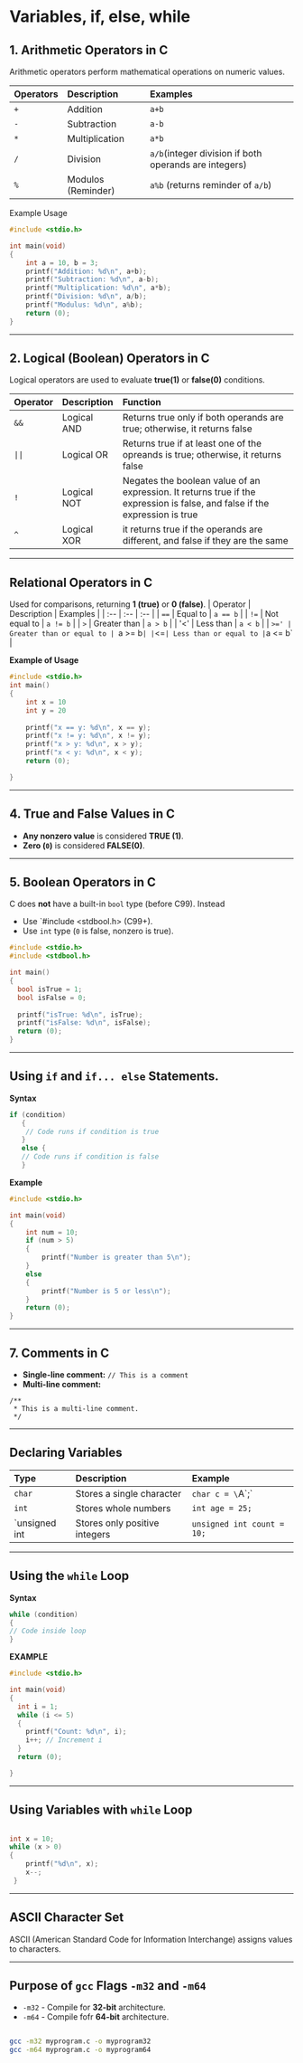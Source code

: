 # Variables, if, else, while

## 1. Arithmetic Operators in C

Arithmetic operators perform mathematical operations on numeric values.

| Operators | Description | Examples |
| :-- | :-- | :- |
| `+` | Addition |`a+b` |
| `-` | Subtraction |`a-b` |
| `*` | Multiplication |`a*b`|
| `/` | Division | `a/b`(integer division if both operands are integers) |
| `%` | Modulos (Reminder) | `a%b` (returns reminder of `a/b`) |

Example Usage
```c
#include <stdio.h>

int main(void)
{
	int a = 10, b = 3;
	printf("Addition: %d\n", a+b);
	printf("Subtraction: %d\n", a-b);
	printf("Multiplication: %d\n", a*b);
	printf("Division: %d\n", a/b);
	printf("Modulus: %d\n", a%b);
	return (0);
}
```

---

## 2. Logical (Boolean) Operators in C

Logical operators are used to evaluate **true(1)** or **false(0)** conditions.

| Operator | Description | Function |
| :--| :--| :--|
| `&&` | Logical AND | Returns true only if both operands are true; otherwise, it returns false |
|`\|\|` | Logical OR | Returns true if at least one of the opreands is true; otherwise, it returns false |
|`!` | Logical NOT | Negates the boolean value of an expression. It returns true if the expression is false, and false if the expression is true |
|`^` | Logical XOR | it returns true if the operands are different, and false if they are the same |

---

## Relational Operators in C
Used for comparisons, returning **1 (true)** or **0 (false)**.
| Operator | Description | Examples |
| :--      | :--         | :--      |
| `==` | Equal to | `a == b` |
| `!=` | Not equal to | `a != b` |
| `>`  | Greater than | `a > b`  |
| '<'  | Less than    | `a < b`  |
| `>=' | Greater than or equal to | `a >= b` |
| `<=` | Less than or equal to | `a <= b` |

**Example of Usage**
```c
#include <stdio.h>
int main()
{
	int x = 10
	int y = 20
	
	printf("x == y: %d\n", x == y);
	printf("x != y: %d\n", x != y);
	printf("x > y: %d\n", x > y);
	printf("x < y: %d\n", x < y);
	return (0);

}
```

---

## 4. True and False Values in C
  - **Any nonzero value** is considered **TRUE (1)**.
  - **Zero (`0`)** is considered **FALSE(0)**.

---

## 5. Boolean Operators in C
C does **not** have a built-in `bool` type (before C99). Instead
  - Use `#include <stdbool.h> (C99+).
  - Use `int` type (`0` is false, nonzero is true).
  ```c
  #include <stdio.h>
  #include <stdbool.h>
  
  int main()
  {
	bool isTrue = 1;
	bool isFalse = 0;
	
	printf("isTrue: %d\n", isTrue);
	printf("isFalse: %d\n", isFalse);
	return (0);
  }
```

---

## Using `if` and `if... else` Statements.

**Syntax**
``` c
if (condition)
   {
	// Code runs if condition is true
   }
   else {
   // Code runs if condition is false
   }
```

**Example**
``` c
#include <stdio.h>

int main(void)
{
	int num = 10;
	if (num > 5)
	{
		printf("Number is greater than 5\n");
	}
	else
	{
		printf("Number is 5 or less\n");
	}
	return (0);
}
```

---

## 7. Comments in C
  - **Single-line comment:** `// This is a comment`
  - **Multi-line comment:**
  ```
  /**
   * This is a multi-line comment.
   */
   ```

---

## Declaring Variables

| Type | Description | Example |
| :-- | :-- | :-- |
| `char` | Stores a single character | `char c = \`A\`;` |
| `int` | Stores whole numbers | `int age = 25;` |
| `unsigned int | Stores only positive integers | `unsigned int count = 10;` |

---

## Using the `while` Loop
**Syntax**
```c
while (condition)
{
// Code inside loop
}
```

**EXAMPLE**
```c
#include <stdio.h>

int main(void)
{
  int i = 1;
  while (i <= 5)
  {
	printf("Count: %d\n", i);
	i++; // Increment i
  }
  return (0);

}
```

---

## Using Variables with `while` Loop
```c

int x = 10;
while (x > 0)
{
	printf("%d\n", x);
 	x--;
 }
```

---

## ASCII Character Set

ASCII (American Standard Code for Information Interchange) assigns values to characters.

---

## Purpose of `gcc` Flags `-m32` and `-m64`
  - `-m32` - Compile for **32-bit** architecture.
  - `-m64` - Compile fofr **64-bit** architecture.
```bash

gcc -m32 myprogram.c -o myprogram32
gcc -m64 myprogram.c -o myprogram64
```
